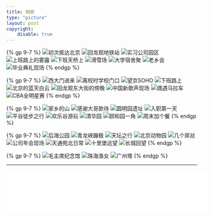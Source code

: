 ```yaml
---
title: 相册
type: "picture"
layout: post
copyright:
    disable: true
---
```

{% gp 9-7 %}
![初次抵达北京](https://raw.githubusercontent.com/gxcuizy/markdown/master/photos/2015-08-09.jpg "初次抵达北京（2015-08-09）")
![回龙观地铁站](https://raw.githubusercontent.com/gxcuizy/markdown/master/photos/2015-11-23.jpg "回龙观地铁站（2015-11-23）")
![实习公司园区](https://raw.githubusercontent.com/gxcuizy/markdown/master/photos/2015-11-24.jpg "实习公司园区（2015-11-24）")
![上班路上的雾霾](https://raw.githubusercontent.com/gxcuizy/markdown/master/photos/2015-12-01.jpg "上班路上的雾霾（2015-12-01）")
![下班天桥上](https://raw.githubusercontent.com/gxcuizy/markdown/master/photos/2015-12-04.jpg "下班天桥上（2015-12-04）")
![滑雪场](https://raw.githubusercontent.com/gxcuizy/markdown/master/photos/2015-12-13.jpg "滑雪场（2015-12-13）")
![大学宿舍聚](https://raw.githubusercontent.com/gxcuizy/markdown/master/photos/2015-12-28-01.jpg "大学宿舍聚（2015-12-28）")
![老乡会](https://raw.githubusercontent.com/gxcuizy/markdown/master/photos/2016-01-01.jpg "老乡会（2016-01-01）")
![毕业典礼现场](https://raw.githubusercontent.com/gxcuizy/markdown/master/photos/2016-06-27.jpg "毕业典礼现场（2016-06-27）")
{% endgp %}

{% gp 9-7 %}
![西大门进来](https://raw.githubusercontent.com/gxcuizy/markdown/master/photos/2016-06-28.jpg "西大门进来（2016-06-28）")
![离校时学校门口](https://raw.githubusercontent.com/gxcuizy/markdown/master/photos/2016-06-28-02.jpg "离校时学校门口（2016-06-28）")
![望京SOHO](https://raw.githubusercontent.com/gxcuizy/markdown/master/photos/2016-07-22.jpg "望京SOHO（2016-07-22）")
![下班路上](https://raw.githubusercontent.com/gxcuizy/markdown/master/photos/2016-07-27.jpg "下班路上（2016-07-27）")
![北京的蓝天白云](https://raw.githubusercontent.com/gxcuizy/markdown/master/photos/2016-08-25.jpg "北京的蓝天白云（2016-08-25）")
![回龙观东大街的傍晚](https://raw.githubusercontent.com/gxcuizy/markdown/master/photos/2016-09-03.jpg "回龙观东大街的傍晚（2016-09-03）")
![中国新歌声现场](https://raw.githubusercontent.com/gxcuizy/markdown/master/photos/2016-10-07.jpg "中国新歌声现场（2016-10-07）")
![偶遇马拉车](https://raw.githubusercontent.com/gxcuizy/markdown/master/photos/2016-10-30.jpg "偶遇马拉车（2016-10-30）")
![CBA全明星赛](https://raw.githubusercontent.com/gxcuizy/markdown/master/photos/2017-01-08.jpg "CBA全明星赛（2017-01-08）")
{% endgp %}

{% gp 9-7 %}
![家乡的山](https://raw.githubusercontent.com/gxcuizy/markdown/master/photos/2017-01-24.jpg "家乡的山（2017-01-24）")
![感谢大哥款待](https://raw.githubusercontent.com/gxcuizy/markdown/master/photos/2017-02-20.jpg "感谢大哥款待（2017-02-20）")
![圆明园遗址](https://raw.githubusercontent.com/gxcuizy/markdown/master/photos/2017-03-07.jpg "圆明园遗址（2017-03-07）")
![入职第一天](https://raw.githubusercontent.com/gxcuizy/markdown/master/photos/2017-03-14.jpg "入职第一天（2017-03-14）")
![平谷徒步之行](https://raw.githubusercontent.com/gxcuizy/markdown/master/photos/2017-04-01.jpg "平谷徒步之行（2017-04-01）")
![欢乐谷游玩](https://raw.githubusercontent.com/gxcuizy/markdown/master/photos/2017-04-15.jpg "欢乐谷游玩（2017-04-15）")
![清华园](https://raw.githubusercontent.com/gxcuizy/markdown/master/photos/2017-04-30.jpg "清华园（2017-04-30）")
![颐和园一角](https://raw.githubusercontent.com/gxcuizy/markdown/master/photos/2017-04-30-01.jpg "颐和园一角（2017-04-30）")
![周末加个餐](https://raw.githubusercontent.com/gxcuizy/markdown/master/photos/2017-06-11.jpg "周末加个餐（2017-06-11）")
{% endgp %}

{% gp 9-7 %}
![后海公园](https://raw.githubusercontent.com/gxcuizy/markdown/master/photos/2017-08-05.jpg "后海公园（2017-08-05）")
![青龙峡蹦极](https://raw.githubusercontent.com/gxcuizy/markdown/master/photos/2017-09-09.jpg "青龙峡蹦极（2017-09-09）")
![天坛之行](https://raw.githubusercontent.com/gxcuizy/markdown/master/photos/2017-10-04.jpg "天坛之行（2017-10-04）")
![北京动物园](https://raw.githubusercontent.com/gxcuizy/markdown/master/photos/2017-10-06.jpg "北京动物园（2017-10-06）")
![几个屌丝](https://raw.githubusercontent.com/gxcuizy/markdown/master/photos/2017-11-26.jpg "几个屌丝（2017-11-26）")
![公司年会现场](https://raw.githubusercontent.com/gxcuizy/markdown/master/photos/2018-01-26.jpg "公司年会现场（2018-01-26）")
![天通苑北日常](https://raw.githubusercontent.com/gxcuizy/markdown/master/photos/2018-03-12.jpg "天通苑北日常（2018-03-12）")
![十里堡远望](https://raw.githubusercontent.com/gxcuizy/markdown/master/photos/2018-07-15.jpg "十里堡远望（2018-07-15）")
![长城回望](https://raw.githubusercontent.com/gxcuizy/markdown/master/photos/2018-08-18.jpg "长城回望（2018-08-18）")
{% endgp %}

{% gp 9-7 %}
![毛主席纪念馆](https://raw.githubusercontent.com/gxcuizy/markdown/master/photos/2018-08-19.jpg "毛主席纪念馆（2018-08-19）")
![珠海渔女](https://raw.githubusercontent.com/gxcuizy/markdown/master/photos/2018-10-03.jpg "珠海渔女（2018-10-03）")
![广州塔](https://raw.githubusercontent.com/gxcuizy/markdown/master/photos/2018-10-04.jpg "广州塔（2018-10-04）")
{% endgp %}

*****************************************************

<iframe frameborder="no" border="0" marginwidth="0" marginheight="0" width=530 height=110 src="//music.163.com/outchain/player?type=0&id=2321983233&auto=0&height=90"></iframe>
